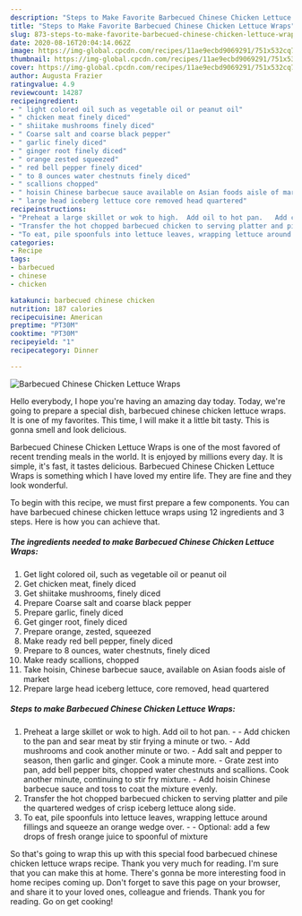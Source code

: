 ```yaml
---
description: "Steps to Make Favorite Barbecued Chinese Chicken Lettuce Wraps"
title: "Steps to Make Favorite Barbecued Chinese Chicken Lettuce Wraps"
slug: 873-steps-to-make-favorite-barbecued-chinese-chicken-lettuce-wraps
date: 2020-08-16T20:04:14.062Z
image: https://img-global.cpcdn.com/recipes/11ae9ecbd9069291/751x532cq70/barbecued-chinese-chicken-lettuce-wraps-recipe-main-photo.jpg
thumbnail: https://img-global.cpcdn.com/recipes/11ae9ecbd9069291/751x532cq70/barbecued-chinese-chicken-lettuce-wraps-recipe-main-photo.jpg
cover: https://img-global.cpcdn.com/recipes/11ae9ecbd9069291/751x532cq70/barbecued-chinese-chicken-lettuce-wraps-recipe-main-photo.jpg
author: Augusta Frazier
ratingvalue: 4.9
reviewcount: 14287
recipeingredient:
- " light colored oil such as vegetable oil or peanut oil"
- " chicken meat finely diced"
- " shiitake mushrooms finely diced"
- " Coarse salt and coarse black pepper"
- " garlic finely diced"
- " ginger root finely diced"
- " orange zested squeezed"
- " red bell pepper finely diced"
- " to 8 ounces water chestnuts finely diced"
- " scallions chopped"
- " hoisin Chinese barbecue sauce available on Asian foods aisle of market"
- " large head iceberg lettuce core removed head quartered"
recipeinstructions:
- "Preheat a large skillet or wok to high.  Add oil to hot pan.   Add chicken to the pan and sear meat by stir frying a minute or two.  Add mushrooms and cook another minute or two.  Add salt and pepper to season, then garlic and ginger. Cook a minute more.  Grate zest into pan, add bell pepper bits, chopped water chestnuts and scallions. Cook another minute, continuing to stir fry mixture.  Add hoisin Chinese barbecue sauce and toss to coat the mixture evenly."
- "Transfer the hot chopped barbecued chicken to serving platter and pile the quartered wedges of crisp iceberg lettuce along side."
- "To eat, pile spoonfuls into lettuce leaves, wrapping lettuce around fillings and squeeze an orange wedge over.  Optional: add a few drops of fresh orange juice to spoonful of mixture"
categories:
- Recipe
tags:
- barbecued
- chinese
- chicken

katakunci: barbecued chinese chicken 
nutrition: 187 calories
recipecuisine: American
preptime: "PT30M"
cooktime: "PT30M"
recipeyield: "1"
recipecategory: Dinner

---
```



![Barbecued Chinese Chicken Lettuce Wraps](https://img-global.cpcdn.com/recipes/11ae9ecbd9069291/751x532cq70/barbecued-chinese-chicken-lettuce-wraps-recipe-main-photo.jpg)

Hello everybody, I hope you're having an amazing day today. Today, we're going to prepare a special dish, barbecued chinese chicken lettuce wraps. It is one of my favorites. This time, I will make it a little bit tasty. This is gonna smell and look delicious.



Barbecued Chinese Chicken Lettuce Wraps is one of the most favored of recent trending meals in the world. It is enjoyed by millions every day. It is simple, it's fast, it tastes delicious. Barbecued Chinese Chicken Lettuce Wraps is something which I have loved my entire life. They are fine and they look wonderful.


To begin with this recipe, we must first prepare a few components. You can have barbecued chinese chicken lettuce wraps using 12 ingredients and 3 steps. Here is how you can achieve that.

<!--inarticleads1-->

##### The ingredients needed to make Barbecued Chinese Chicken Lettuce Wraps:

1. Get  light colored oil, such as vegetable oil or peanut oil
1. Get  chicken meat, finely diced
1. Get  shiitake mushrooms, finely diced
1. Prepare  Coarse salt and coarse black pepper
1. Prepare  garlic, finely diced
1. Get  ginger root, finely diced
1. Prepare  orange, zested, squeezed
1. Make ready  red bell pepper, finely diced
1. Prepare  to 8 ounces, water chestnuts, finely diced
1. Make ready  scallions, chopped
1. Take  hoisin, Chinese barbecue sauce, available on Asian foods aisle of market
1. Prepare  large head iceberg lettuce, core removed, head quartered




<!--inarticleads2-->

##### Steps to make Barbecued Chinese Chicken Lettuce Wraps:

1. Preheat a large skillet or wok to high.  Add oil to hot pan.  -  - Add chicken to the pan and sear meat by stir frying a minute or two.  - Add mushrooms and cook another minute or two.  - Add salt and pepper to season, then garlic and ginger. Cook a minute more.  - Grate zest into pan, add bell pepper bits, chopped water chestnuts and scallions. Cook another minute, continuing to stir fry mixture.  - Add hoisin Chinese barbecue sauce and toss to coat the mixture evenly.
1. Transfer the hot chopped barbecued chicken to serving platter and pile the quartered wedges of crisp iceberg lettuce along side.
1. To eat, pile spoonfuls into lettuce leaves, wrapping lettuce around fillings and squeeze an orange wedge over. -  - Optional: add a few drops of fresh orange juice to spoonful of mixture




So that's going to wrap this up with this special food barbecued chinese chicken lettuce wraps recipe. Thank you very much for reading. I'm sure that you can make this at home. There's gonna be more interesting food in home recipes coming up. Don't forget to save this page on your browser, and share it to your loved ones, colleague and friends. Thank you for reading. Go on get cooking!
